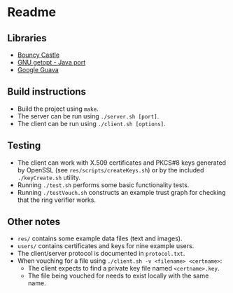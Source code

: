 # Readme

## Libraries
  * [Bouncy Castle](http://www.bouncycastle.org/java.html)
  * [GNU getopt - Java port](http://www.urbanophile.com/arenn/hacking/download.html)
  * [Google Guava](http://code.google.com/p/guava-libraries/)

## Build instructions
  * Build the project using `make`.
  * The server can be run using `./server.sh [port]`.
  * The client can be run using `./client.sh [options]`.

## Testing
  * The client can work with X.509 certificates and PKCS#8 keys generated by OpenSSL (see `res/scripts/createKeys.sh`) or by the included `./keyCreate.sh` utility.
  * Running `./test.sh` performs some basic functionality tests.
  * Running `./testVouch.sh` constructs an example trust graph for checking that the ring verifier works.

## Other notes
  * `res/` contains some example data files (text and images).
  * `users/` contains certificates and keys for nine example users.
  * The client/server protocol is documented in `protocol.txt`.
  * When vouching for a file using `./client.sh -v <filename> <certname>`:
    * The client expects to find a private key file named `<certname>.key`.
    * The file being vouched for needs to exist locally with the same name.
